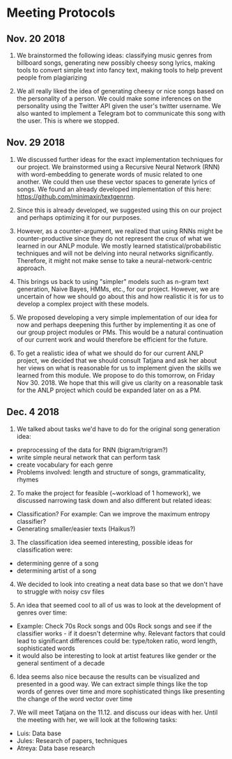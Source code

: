 # Meeting Protocols

## Nov. 20 2018

1. We brainstormed the following ideas: classifying music genres from billboard songs, generating new possibly cheesy song lyrics, making tools to convert simple text into fancy text, making tools to help prevent people from plagiarizing

2. We all really liked the idea of generating cheesy or nice songs based on the personality of a person. We could make some inferences on the personality using the Twitter API given the user's twitter username. We also wanted to implement a Telegram bot to communicate this song with the user. This is where we stopped.

## Nov. 29 2018

1. We discussed further ideas for the exact implementation techniques for our project. We brainstormed using a Recursive Neural Network (RNN) with word-embedding to generate words of music related to one another. We could then use these vector spaces to generate lyrics of songs. We found an already developed implementation of this here: https://github.com/minimaxir/textgenrnn.

2. Since this is already developed, we suggested using this on our project and perhaps optimizing it for our purposes.

3. However, as a counter-argument, we realized that using RNNs might be counter-productive since they do not represent the crux of what we learned in our ANLP module. We mostly learned statistical/probabilistic techniques and will not be delving into neural networks significantly. Therefore, it might not make sense to take a neural-network-centric approach.

4. This brings us back to using "simpler" models such as n-gram text generation, Naive Bayes, HMMs, etc., for our project. However, we are uncertain of how we should go about this and how realistic it is for us to develop a complex project with these models.

5. We proposed developing a very simple implementation of our idea for now and perhaps deepening this further by implementing it as one of our group project modules or PMs. This would be a natural continuation of our current work and would therefore be efficient for the future.

6. To get a realistic idea of what we should do for our current ANLP project, we decided that we should consult Tatjana and ask her about her views on what is reasonable for us to implement given the skills we learned from this module. We propose to do this tomorrow, on Friday Nov 30. 2018. We hope that this will give us clarity on a reasonable task for the ANLP project which could be expanded later on as a PM.


## Dec. 4 2018

1. We talked about tasks we'd have to do for the original song generation idea:
* preprocessing of the data for RNN (bigram/trigram?)
* write simple neural network that can perform task
* create vocabulary for each genre
* Problems involved: length and structure of songs, grammaticality, rhymes


2. To make the project for feasible (~workload of 1 homework), we discussed narrowing task down and also different but related ideas:
* Classification? For example: Can we improve the maximum entropy classifier?
* Generating smaller/easier texts (Haikus?)

3. The classification idea seemed interesting, possible ideas for classification were:
* determining genre of a song
* determining artist of a song

4. We decided to look into creating a neat data base so that we don't have to struggle with noisy csv files

5. An idea that seemed cool to all of us was to look at the development of genres over time:
* Example: Check 70s Rock songs and 00s Rock songs and see if the classifier works - if it doesn't determine why. Relevant factors that could lead to significant differences could be: type/token ratio, word length, sophisticated words
* it would also be interesting to look at artist features like gender or the general sentiment of a decade

6. Idea seems also nice because the results can be visualized and presented in a good way. We can extract simple things like the top words of genres over time and more sophisticated things like presenting the change of the word vector over time

7. We will meet Tatjana on the 11.12. and discuss our ideas with her. Until the meeting with her, we will look at the following tasks:
* Luis: Data base
* Jules: Research of papers, techniques
* Atreya: Data base research


